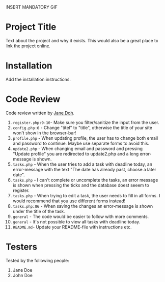 INSERT MANDATORY GIF

# Project Title

Text about the project and why it exists. This would also be a great place to link the project online.

# Installation

Add the installation instructions.

# Code Review

Code review written by [Jane Doh](https://github.com/username).

1. `register.php:9-10`- Make sure you filter/sanitize the input from the user.
2. `config.php:6` - Change "titel" to "title", otherwise the title of your site won't show in the browser-bar!
3. `profile.php` - When updating profile, the user has to change both email and password to continue. Maybe use separate forms to avoid this. 
4. `update2.php` - When changing email and password and pressing "Update profile" you are redirected to update2.php and a long error-message is shown.
5. `tasks.php` - When the user tries to add a task with deadline today, an error-message with the text "The date has already past, choose a later date".
6. `tasks.php` - I can't complete or uncomplete the tasks, an error message is shown when pressing the ticks and the database doest seeem to register.
7. `tasks.php` - When trying to edit a task, the user needs to fill in all forms. I would recommend that you use different forms instead!
8. `tasks.php:86` - When saving the changes an error-message is shown under the title of the task.
9. `general` - The code would be easier to follow with more comments.
10. `general` - It's not possible to view all tasks with deadline today.
11. `README.md`- Update your README-file with instructions etc.

# Testers

Tested by the following people:

1. Jane Doe
2. John Doe
